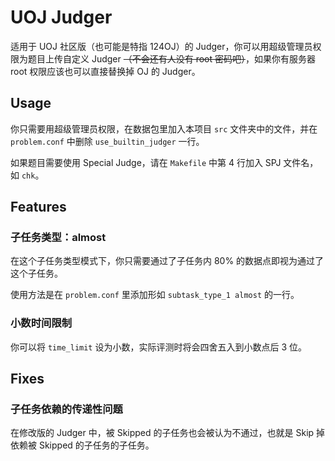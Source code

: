# UOJ Judger

适用于 UOJ 社区版（也可能是特指 124OJ）的 Judger，你可以用超级管理员权限为题目上传自定义 Judger ~~（不会还有人没有 root 密码吧）~~，如果你有服务器 root 权限应该也可以直接替换掉 OJ 的 Judger。

## Usage

你只需要用超级管理员权限，在数据包里加入本项目 `src` 文件夹中的文件，并在 `problem.conf` 中删除 `use_builtin_judger` 一行。

如果题目需要使用 Special Judge，请在 `Makefile` 中第 4 行加入 SPJ 文件名，如 `chk`。

## Features

### 子任务类型：almost

在这个子任务类型模式下，你只需要通过了子任务内 80% 的数据点即视为通过了这个子任务。

使用方法是在 `problem.conf` 里添加形如 `subtask_type_1 almost` 的一行。

### 小数时间限制

你可以将 `time_limit` 设为小数，实际评测时将会四舍五入到小数点后 3 位。

## Fixes

### 子任务依赖的传递性问题

在修改版的 Judger 中，被 Skipped 的子任务也会被认为不通过，也就是 Skip 掉依赖被 Skipped 的子任务的子任务。
